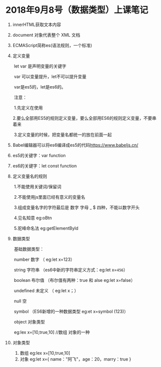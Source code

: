 # 2018年9月8号（数据类型）上课笔记

1. innerHTML获取文本内容

2. document 对象代表整个 XML 文档

3. ECMAScript简称es(语法规则，一个标准)

4. 定义变量

   ​	let var 是声明变量的关键字

   ​	var 可以变量提升，let不可以提升变量

   ​	var是es5的，let是es6的。

   ​	注意：

   ​		1.先定义在使用

   ​		2.要么全部用ES5的规则定义变量，要么全部用ES6的规则定义变量，不要串着来

   ​		3.定义变量的时候，把变量名都统一的放在前面一起

5. Babel编辑器可以将es6编译成es5的代码<https://www.babeljs.cn/>

6. es5的关键字：var function

7. es6的关键字：let  const  function

8. 定义变量名的规则

   ​	1.不能使用关键词/保留词

   ​	2.不能使用js里面已经有意义的变量名

   ​	3.组成变量名字的字符最后是  数字  字母  _  $ 四种，不能以数字开头 

   ​	4.见名知意 eg:oBtn

   ​	5.驼峰命名法 eg:getElementById

9. 数据类型

   ​	基础数据类型：

   ​		number 数字 （ eg:let x=123）

   ​		string   字符串 （es6中新的字符串定义方式：eg:let x=`456`）

   ​		boolean  布尔值 （布尔值有两种：true 和 alse   eg:let x=false）

   ​		undefined  未定义  （ eg:let x；）

   ​		null 空

   ​		symbol  （ES6新增的一种数据类型    eg:et x=symbol (123)）

   ​		object   对象类型  

   ​			eg:lex x=[10,true,10] //数组  对象的一种

10. 对象类型

    1. 数组  eg:lex x=[10,true,10] 
    2. 对象  eg:let x={ name："阿飞"，age：20，marry：true }


​	



